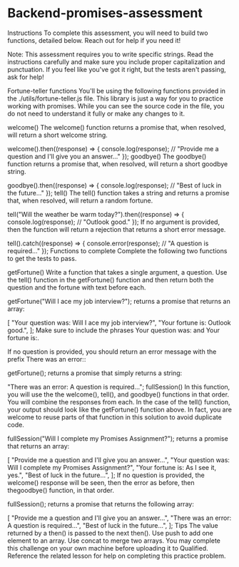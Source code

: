 # Backend-promises-assessment

Instructions
To complete this assessment, you will need to build two functions, detailed below. Reach out for help if you need it!

Note: This assessment requires you to write specific strings. Read the instructions carefully and make sure you include proper capitalization and punctuation. If you feel like you've got it right, but the tests aren't passing, ask for help!

Fortune-teller functions
You'll be using the following functions provided in the ./utils/fortune-teller.js file. This library is just a way for you to practice working with promises. While you can see the source code in the file, you do not need to understand it fully or make any changes to it.

welcome()
The welcome() function returns a promise that, when resolved, will return a short welcome string.

welcome().then((response) => {
  console.log(response);
  // "Provide me a question and I'll give you an answer..."
});
goodbye()
The goodbye() function returns a promise that, when resolved, will return a short goodbye string.

goodbye().then((response) => {
  console.log(response);
  // "Best of luck in the future..."
});
tell()
The tell() function takes a string and returns a promise that, when resolved, will return a random fortune.

tell("Will the weather be warm today?").then((response) => {
  console.log(response);
  // "Outlook good."
});
If no argument is provided, then the function will return a rejection that returns a short error message.

tell().catch((response) => {
  console.error(response);
  // "A question is required..."
});
Functions to complete
Complete the following two functions to get the tests to pass.

getFortune()
Write a function that takes a single argument, a question. Use the tell() function in the getFortune() function and then return both the question and the fortune with text before each.

getFortune("Will I ace my job interview?");
returns a promise that returns an array:

[
  "Your question was: Will I ace my job interview?",
  "Your fortune is: Outlook good.",
];
Make sure to include the phrases Your question was: and Your fortune is:.

If no question is provided, you should return an error message with the prefix There was an error::

getFortune();
returns a promise that simply returns a string:

"There was an error: A question is required...";
fullSession()
In this function, you will use the the welcome(), tell(), and goodbye() functions in that order. You will combine the responses from each. In the case of the tell() function, your output should look like the getFortune() function above. In fact, you are welcome to reuse parts of that function in this solution to avoid duplicate code.

fullSession("Will I complete my Promises Assignment?");
returns a promise that returns an array:

[
  "Provide me a question and I'll give you an answer...",
  "Your question was: Will I complete my Promises Assignment?",
  "Your fortune is: As I see it, yes.",
  "Best of luck in the future...",
];
If no question is provided, the welcome() response will be seen, then the error as before, then thegoodbye() function, in that order.

fullSession();
returns a promise that returns the following array:

[
  "Provide me a question and I'll give you an answer...",
  "There was an error: A question is required...",
  "Best of luck in the future...",
];
Tips
The value returned by a then() is passed to the next then().
Use push to add one element to an array.
Use concat to merge two arrays.
You may complete this challenge on your own machine before uploading it to Qualified.
Reference the related lesson for help on completing this practice problem.
